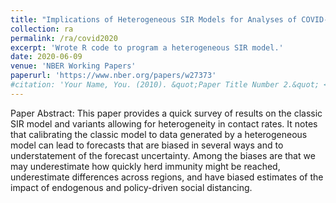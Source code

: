 ```yaml
---
title: "Implications of Heterogeneous SIR Models for Analyses of COVID-19"
collection: ra
permalink: /ra/covid2020
excerpt: 'Wrote R code to program a heterogeneous SIR model.'
date: 2020-06-09
venue: 'NBER Working Papers'
paperurl: 'https://www.nber.org/papers/w27373'
#citation: 'Your Name, You. (2010). &quot;Paper Title Number 2.&quot; <i>Journal 1</i>. 1(2).'
---
```

Paper Abstract: This paper provides a quick survey of results on the classic SIR model and variants allowing for heterogeneity in contact rates. It notes that calibrating the classic model to data generated by a heterogeneous model can lead to forecasts that are biased in several ways and to understatement of the forecast uncertainty. Among the biases are that we may underestimate how quickly herd immunity might be reached, underestimate differences across regions, and have biased estimates of the impact of endogenous and policy-driven social distancing.
